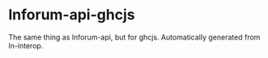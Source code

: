 # lnforum-api-ghcjs

The same thing as lnforum-api, but for ghcjs. Automatically generated from ln-interop.
